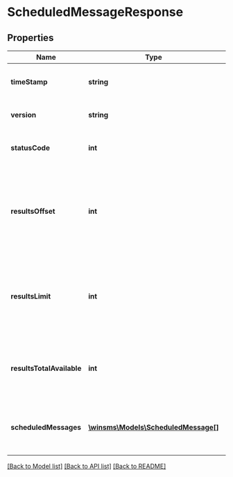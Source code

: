 # ScheduledMessageResponse

## Properties
Name | Type | Description | Notes
------------ | ------------- | ------------- | -------------
**timeStamp** | **string** | The date/time the request was processed, in the format YYYYMMDDhhmmssSSS | 
**version** | **string** | The current version of the API of the endpoint that was called | 
**statusCode** | **int** | The http status code returned - reflected in the body for convenience | 
**resultsOffset** | **int** | The number of items skipped before the results were returned. This is the value specified in the ***offset*** parameter sent to the endpoint. If the parameter was not specified, this defaults to 0. | 
**resultsLimit** | **int** | The number of items returned in the results. This is the value specified in the ***limit*** parameter sent to the endpoint. If the parameter was not specified, this defaults to 100. | 
**resultsTotalAvailable** | **int** | The total number of results available for retrieval. The ***offset*** and ***limit*** properties specify which of the total available results have been returned. | 
**scheduledMessages** | [**\winsms\Models\ScheduledMessage[]**](ScheduledMessage.md) | An array of ***scheduledMessage*** objects containing properties of each unsent scheduled message. | 

[[Back to Model list]](../README.md#documentation-for-models) [[Back to API list]](../README.md#documentation-for-api-endpoints) [[Back to README]](../README.md)


